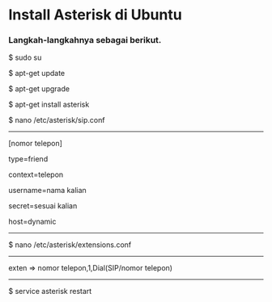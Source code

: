 # Install Asterisk di Ubuntu
### Langkah-langkahnya sebagai berikut.

<p>$ sudo su</p>
<p>$ apt-get update</p>
<p>$ apt-get upgrade</p>
<p>$ apt-get install asterisk</p>
<p>$ nano /etc/asterisk/sip.conf</p><hr>
<p>[nomor telepon]</p>
<p>type=friend</p>
<p>context=telepon</p>
<p>username=nama kalian</p>
<p>secret=sesuai kalian</p>
<p>host=dynamic</p><hr>
<p>$ nano /etc/asterisk/extensions.conf</p><hr>
<p>exten => nomor telepon,1,Dial(SIP/nomor telepon)</p><hr>
<p>$ service asterisk restart</p>



